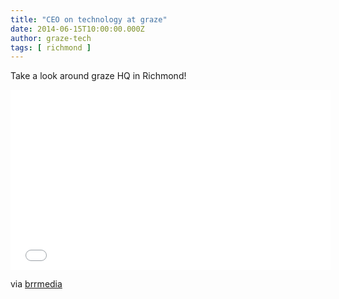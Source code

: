 ```yaml
---
title: "CEO on technology at graze"
date: 2014-06-15T10:00:00.000Z
author: graze-tech
tags: [ richmond ]
---
```


Take a look around graze HQ in Richmond!

<div class="js-video vimeo widescreen"><iframe src="//player.vimeo.com/video/98728063" width="512" height="288" frameborder="0" webkitallowfullscreen mozallowfullscreen allowfullscreen></iframe></div>

via [brrmedia](http://www.brrmedia.co.uk/event/123963/anthony-fletcher-ceo)
